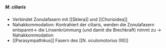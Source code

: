 ---
---
##### M. ciliaris
*   Verbindet Zonulafasern mit [[Sklera]] und [[Chorioidea]]
*   Nahakkommodation: Kontrahiert der ciliaris, werden die Zonulafasern entspannt→ die Linsenkrümmung (und damit die Brechkraft) nimmt zu → Nahakkommodation
*   [[Parasympathikus]] Fasern des [[N. oculomotorius (III)]]